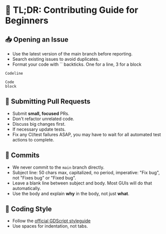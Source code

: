 # 🧠 TL;DR: Contributing Guide for Beginners

## :inbox_tray: Opening an Issue

- Use the latest version of the main branch before reporting.
- Search existing issues to avoid duplicates.
- Format your code with `` backticks. One for a line, 3 for a block

`Codeline`

```
Code
block
```

## :repeat: Submitting Pull Requests

- Submit **small, focused** PRs.
- Don't refactor unrelated code.
- Discuss big changes first.
- If necessary update tests.
- Fix any CI/test failures ASAP, you may have to wait for all automated test actions to complete.

## :memo: Commits

- We never commit to the `main` branch directly.
- Subject line: 50 chars max, capitalized, no period, imperative: "Fix bug", not "Fixes bug" or "Fixed bug".
- Leave a blank line between subject and body. Most GUIs will do that automatically.
- Use the body and explain **why** in the body, not just **what**.

## :nail_care: Coding Style

- Follow the [official GDScript styleguide](https://docs.godotengine.org/en/stable/tutorials/scripting/gdscript/gdscript_styleguide.html)
- Use spaces for indentation, not tabs.
